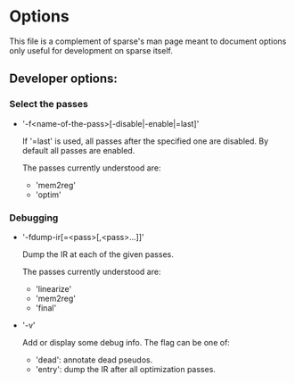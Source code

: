 # Options

This file is a complement of sparse's man page meant to
document options only useful for development on sparse itself.

## Developer options:

### Select the passes

* '-f\<name-of-the-pass\>[-disable|-enable|=last]'

  If '=last' is used, all passes after the specified one are disabled.
  By default all passes are enabled.

  The passes currently understood are:
  * 'mem2reg'
  * 'optim'

### Debugging

* '-fdump-ir[=\<pass\>[,\<pass\>...]]'

  Dump the IR at each of the given passes.

  The passes currently understood are:
  * 'linearize'
  * 'mem2reg'
  * 'final'

* '-v<debug-flag>'

  Add or display some debug info. The flag can be one of:
  * 'dead': annotate dead pseudos.
  * 'entry': dump the IR after all optimization passes.
